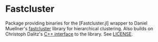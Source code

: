 # Fastcluster

Package providing binaries for the [Fastcluster.jl] wrapper to Daniel Muellner's [fastcluster](http://danifold.net/fastcluster.html) library for hierarchical clustering. Also builds on Christoph Dalitz's [C++ interface](https://lionel.kr.hs-niederrhein.de/~dalitz/data/hclust/index.html) to the library. See [LICENSE](http://github.com/Fastcluster/LICENSE.md).
